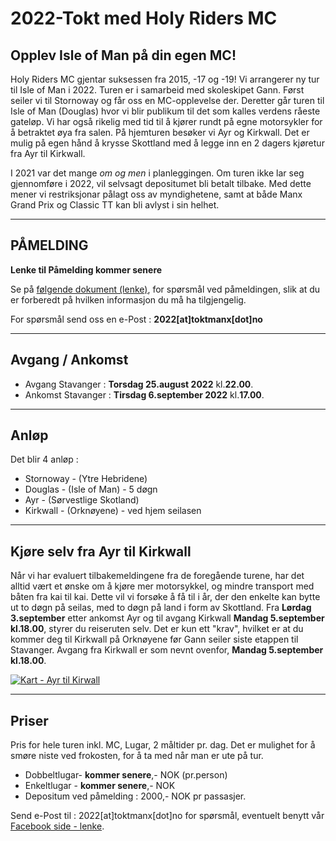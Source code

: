 # 2022-Tokt med Holy Riders MC

## Opplev Isle of Man på din egen MC!

Holy Riders MC gjentar suksessen fra 2015, -17 og -19! Vi arrangerer ny tur til Isle of Man i 2022. Turen er i samarbeid med skoleskipet Gann. Først seiler vi til Stornoway og får oss en MC-opplevelse der. Deretter går turen til Isle of Man (Douglas) hvor vi blir publikum til det som kalles verdens råeste gateløp. Vi har også rikelig med tid til å kjører rundt på egne motorsykler for å betraktet øya fra salen. På hjemturen besøker vi Ayr og Kirkwall. Det er mulig på egen hånd å krysse Skottland med å legge inn en 2 dagers kjøretur fra Ayr til Kirkwall.

I 2021 var det mange _om og men_ i planleggingen. Om turen ikke lar seg gjennomføre i 2022, vil selvsagt depositumet bli betalt tilbake. Med dette mener vi restriksjonar pålagt oss av myndighetene, samt at både Manx Grand Prix og Classic TT kan bli avlyst i sin helhet.

---

## PÅMELDING

**Lenke til Påmelding kommer senere**

Se på [følgende dokument (lenke)](/iom2022-paamelding.pdf), for spørsmål ved påmeldingen, slik at du er forberedt på hvilken informasjon du må ha tilgjengelig.

For spørsmål send oss en e-Post : **2022[at]toktmanx[dot]no**

---

## Avgang / Ankomst

- Avgang Stavanger : **Torsdag 25.august 2022** kl.**22.00**.
- Ankomst Stavanger : **Tirsdag 6.september 2022** kl.**17.00**.

---

## **Anløp**

Det blir 4 anløp :

- Stornoway - (Ytre Hebridene)
- Douglas - (Isle of Man) - 5 døgn
- Ayr - (Sørvestlige Skotland)
- Kirkwall - (Orknøyene) - ved hjem seilasen

---

## **Kjøre selv fra Ayr til Kirkwall**

Når vi har evaluert tilbakemeldingene fra de foregående turene, har det alltid vært et ønske om å kjøre mer motorsykkel, og mindre transport med båten fra kai til kai. Dette vil vi forsøke å få til i år, der den enkelte kan bytte ut to døgn på seilas, med to døgn på land i form av Skottland. Fra **Lørdag 3.september** etter ankomst Ayr og til avgang Kirkwall **Mandag 5.september kl.18.00**, styrer du reiseruten selv. Det er kun ett "krav", hvilket er at du kommer deg til Kirkwall på Orknøyene før Gann seiler siste etappen til Stavanger. Avgang fra Kirkwall er som nevnt ovenfor, **Mandag 5.september kl.18.00**.

[<img class="img-responsive" style="max-width: 40%;" src="/img/ayr_kirkwall.png" alt="Kart - Ayr til Kirwall"/>](https://www.google.com/maps/d/edit?mid=11N4Sb97zYOtMACnmGntIFPf06-JwUSEo&usp=sharing)

---

## **Priser**

Pris for hele turen inkl. MC, Lugar, 2 måltider pr. dag. Det er mulighet for å smøre niste ved frokosten, for å ta med når man er ute på tur.

- Dobbeltlugar- **kommer senere**,- NOK (pr.person)
- Enkeltlugar - **kommer senere**,- NOK
- Depositum ved påmelding : 2000,- NOK pr passasjer.

Send e-Post til : 2022[at]toktmanx[dot]no for spørsmål, eventuelt benytt vår [Facebook side - lenke](https://www.facebook.com/gannhrmc/).
